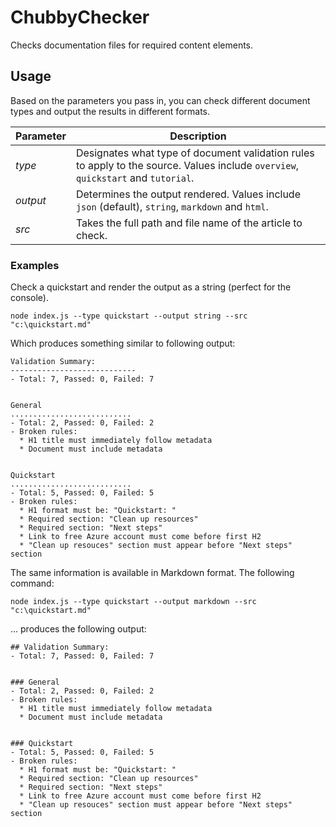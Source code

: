 # ChubbyChecker
Checks documentation files for required content elements.

## Usage
Based on the parameters you pass in, you can check different document types and output the results in different formats.

|Parameter  |Description  |
|---------|---------|
|*type*     | Designates what type of document validation rules to apply to the source. Values include `overview`, `quickstart` and `tutorial`.|
|*output*   | Determines the output rendered. Values include `json` (default), `string`, `markdown` and `html`.        |
|*src*      |  Takes the full path and file name of the article to check.       |


### Examples
Check a quickstart and render the output as a string (perfect for the console).

    node index.js --type quickstart --output string --src "c:\quickstart.md"

Which produces something similar to following output:

    Validation Summary:
    ----------------------------
    - Total: 7, Passed: 0, Failed: 7
    
    
    General
    ...........................
    - Total: 2, Passed: 0, Failed: 2
    - Broken rules:
      * H1 title must immediately follow metadata
      * Document must include metadata
    
    
    Quickstart
    ...........................
    - Total: 5, Passed: 0, Failed: 5
    - Broken rules:
      * H1 format must be: "Quickstart: "
      * Required section: "Clean up resources"
      * Required section: "Next steps"
      * Link to free Azure account must come before first H2
      * "Clean up resouces" section must appear before "Next steps" section

The same information is available in Markdown format. The following command:

    node index.js --type quickstart --output markdown --src "c:\quickstart.md"

... produces the following output:

    ## Validation Summary:
    - Total: 7, Passed: 0, Failed: 7
    
    
    ### General
    - Total: 2, Passed: 0, Failed: 2
    - Broken rules:
      * H1 title must immediately follow metadata
      * Document must include metadata
    
    
    ### Quickstart
    - Total: 5, Passed: 0, Failed: 5
    - Broken rules:
      * H1 format must be: "Quickstart: "
      * Required section: "Clean up resources"
      * Required section: "Next steps"
      * Link to free Azure account must come before first H2
      * "Clean up resouces" section must appear before "Next steps" section